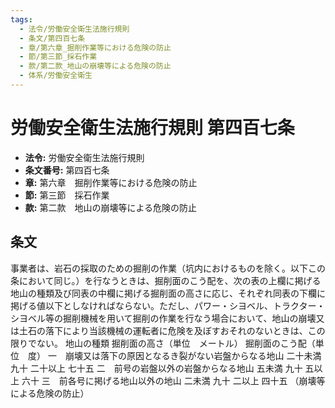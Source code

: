 ```yaml
---
tags:
  - 法令/労働安全衛生法施行規則
  - 条文/第四百七条
  - 章/第六章_掘削作業等における危険の防止
  - 節/第三節_採石作業
  - 款/第二款_地山の崩壊等による危険の防止
  - 体系/労働安全衛生
---
```

# 労働安全衛生法施行規則 第四百七条

- **法令:** 労働安全衛生法施行規則
- **条文番号:** 第四百七条
- **章:** 第六章　掘削作業等における危険の防止
- **節:** 第三節　採石作業
- **款:** 第二款　地山の崩壊等による危険の防止

## 条文
事業者は、岩石の採取のための掘削の作業（坑内におけるものを除く。以下この条において同じ。）を行なうときは、掘削面のこう配を、次の表の上欄に掲げる地山の種類及び同表の中欄に掲げる掘削面の高さに応じ、それぞれ同表の下欄に掲げる値以下としなければならない。ただし、パワー・シヨベル、トラクター・シヨベル等の掘削機械を用いて掘削の作業を行なう場合において、地山の崩壊又は土石の落下により当該機械の運転者に危険を及ぼすおそれのないときは、この限りでない。
地山の種類	掘削面の高さ（単位　メートル）	掘削面のこう配（単位　度）
一　崩壊又は落下の原因となるき裂がない岩盤からなる地山	二十未満	九十
二十以上	七十五
二　前号の岩盤以外の岩盤からなる地山	五未満	九十
五以上	六十
三　前各号に掲げる地山以外の地山	二未満	九十
二以上	四十五
（崩壊等による危険の防止）

